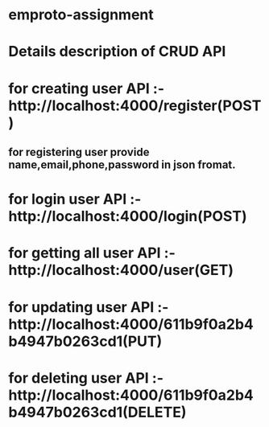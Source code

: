 # emproto-assignment

# Details description of CRUD API

# for creating user API :- http://localhost:4000/register(POST)

## for registering user provide name,email,phone,password in json fromat.

# for login user API :- http://localhost:4000/login(POST)

# for getting all user API :- http://localhost:4000/user(GET)

# for updating user API :- http://localhost:4000/611b9f0a2b4b4947b0263cd1(PUT)

# for deleting user API :- http://localhost:4000/611b9f0a2b4b4947b0263cd1(DELETE)
